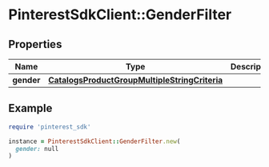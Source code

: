 # PinterestSdkClient::GenderFilter

## Properties

| Name | Type | Description | Notes |
| ---- | ---- | ----------- | ----- |
| **gender** | [**CatalogsProductGroupMultipleStringCriteria**](.md) |  |  |

## Example

```ruby
require 'pinterest_sdk'

instance = PinterestSdkClient::GenderFilter.new(
  gender: null
)
```

